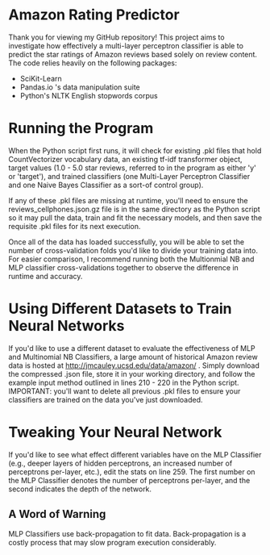 # Amazon Rating Predictor
Thank you for viewing my GitHub repository! This project aims to investigate how effectively a multi-layer perceptron classifier is able to predict the star ratings of Amazon reviews based solely on review content. The code relies heavily on the following packages: 
- SciKit-Learn
- Pandas.io 's data manipulation suite
- Python's NLTK English stopwords corpus

# Running the Program
When the Python script first runs, it will check for existing .pkl files that hold CountVectorizer vocabulary data, an existing tf-idf transformer object, target values (1.0 - 5.0 star reviews, referred to in the program as either 'y' or 'target'), and trained classifiers (one Multi-Layer Perceptron Classifier and one Naive Bayes Classifier as a sort-of control group).

If any of these .pkl files are missing at runtime, you'll need to ensure the reviews_cellphones.json.gz file is in the same directory as the Python script so it may pull the data, train and fit the necessary models, and then save the requisite .pkl files for its next execution.

Once all of the data has loaded successfully, you will be able to set the number of cross-validation folds you'd like to divide your training data into. For easier comparison, I recommend running both the Multionmial NB and MLP classifier cross-validations together to observe the difference in runtime and accuracy. 

# Using Different Datasets to Train Neural Networks
If you'd like to use a different dataset to evaluate the effectiveness of MLP and Multinomial NB Classifiers, a large amount of historical Amazon review data is hosted at http://jmcauley.ucsd.edu/data/amazon/ . Simply download the compressed .json file, store it in your working directory, and follow the example input method outlined in lines 210 - 220 in the Python script. IMPORTANT: you'll want to delete all previous .pkl files to ensure your classifiers are trained on the data you've just downloaded. 

# Tweaking Your Neural Network
If you'd like to see what effect different variables have on the MLP Classifier (e.g., deeper layers of hidden perceptrons, an increased number of perceptrons per-layer, etc.), edit the stats on line 259. The first number on the MLP Classifier denotes the number of perceptrons per-layer, and the second indicates the depth of the network. 

## A Word of Warning
MLP Classifiers use back-propagation to fit data. Back-propagation is a costly process that may slow program execution considerably. 
